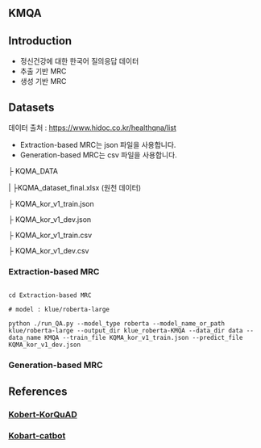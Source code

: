 ## KMQA
## Introduction
* 정신건강에 대한 한국어 질의응답 데이터
* 추출 기반 MRC
* 생성 기반 MRC

## Datasets
데이터 출처 : https://www.hidoc.co.kr/healthqna/list
* Extraction-based MRC는 json 파일을 사용합니다.
* Generation-based MRC는 csv 파일을 사용합니다.
  
├ KQMA_DATA

|   ├KQMA_dataset_final.xlsx (원천 데이터)

├  KQMA_kor_v1_train.json

├  KQMA_kor_v1_dev.json

├  KQMA_kor_v1_train.csv

├  KQMA_kor_v1_dev.csv

### Extraction-based MRC
```

cd Extraction-based MRC

# model : klue/roberta-large

python ./run_QA.py --model_type roberta --model_name_or_path klue/roberta-large --output_dir klue_roberta-KMQA --data_dir data --data_name KMQA --train_file KQMA_kor_v1_train.json --predict_file KQMA_kor_v1_dev.json 

```
### Generation-based MRC

## References
### [Kobert-KorQuAD](https://github.com/monologg/KoBERT-KorQuAD)
### [Kobart-catbot](https://github.com/haven-jeon/KoBART-chatbot)
